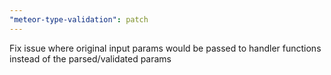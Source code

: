 ```yaml
---
"meteor-type-validation": patch
---
```


Fix issue where original input params would be passed to handler functions instead of the parsed/validated params
